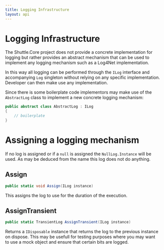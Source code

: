 ```yaml
---
title: Logging Infrastructure
layout: api 
---
```

# Logging Infrastructure

The Shuttle.Core project does not provide a concrete implementation for logging but rather provides an abstract mechanism that can be used to implement any logging mechanism such as a Log4Net implementation.

In this way all logging can be performed through the `ILog` interface and accompanying `Log` singleton without relying on any specific implementation.  Developer can then make use any implementation.

Since there is some boilerplate code implementors may make use of the `AbstractLog` class to implement a new concrete logging mechanism:

``` c#
public abstract class AbstractLog : ILog
{
	// boilerplate
}
```

# Assigning a logging mechanism

If no log is assigned or if a `null` is assigned the `NullLog.Instance` will be used.  As may be deduced from the name this log does not do anything.

## Assign

``` c#
public static void Assign(ILog instance)
```

This assigns the log to use for the duration of the execution.

## AssignTransient

``` c#
public static TransientLog AssignTransient(ILog instance)
```

Returns a `IDisposable` instance that returns the log to the previous instance on dispose.  This may be usefull for testing purposes where you may want to use a mock object and ensure that certain bits are logged.